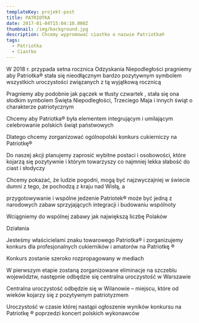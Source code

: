 ```yaml
---
templateKey: projekt-post
title: PATRIOTKA
date: 2017-01-04T15:04:10.000Z
thumbnail: /img/background.jpg
description: Chcemy wypromować ciastko o nazwie Patriotka®
tags:
  - Patriotka
  - Ciastko
---
```

W 2018 r. przypada setna rocznica Odzyskania Niepodległości pragniemy aby Patriotka® stała się nieodłącznym bardzo pozytywnym symbolem wszystkich uroczystości związanych z tą wyjątkową rocznicą

Pragniemy aby podobnie jak pączek w tłusty czwartek , stała się ona słodkim symbolem Święta Niepodległości, Trzeciego Maja i innych świąt o charakterze patriotycznym

Chcemy aby Patriotka® była elementem integrującym i umilającym celebrowanie polskich świąt państwowych

Dlatego chcemy zorganizować ogólnopolski konkurs cukierniczy na Patriotkę®

Do naszej akcji planujemy zaprosić wybitne postaci i osobowości, które kojarzą się pozytywnie i którym towarzyszy co najmniej lekka słabość do ciast i słodyczy

Chcemy pokazać, że ludzie pogodni, mogą być najzwyczajniej w świecie dumni z tego, że pochodzą z kraju nad Wisłą, a

przygotowywanie i wspólne jedzenie Patriotek®  może być jedną z narodowych zabaw  sprzyjających integracji i budowaniu     wspólnoty


Wciągniemy do wspólnej zabawy jak największą liczbę Polaków

Działania


Jesteśmy właścicielami znaku towarowego Patriotka® i zorganizujemy konkurs dla profesjonalnych cukierników i amatorów na Patriotkę ®

Konkurs zostanie szeroko rozpropagowany w mediach

W pierwszym etapie zostaną zorganizowane eliminacje na szczeblu województw, następnie odbędzie się centralna uroczystość w Warszawie

Centralna uroczystość odbędzie się w Wilanowie – miejscu, które od wieków kojarzy się z pozytywnym patriotyzmem

Uroczystość w czasie której nastąpi ogłoszenie wyników konkursu na Patriotkę ® poprzedzi  koncert polskich wykonawców
